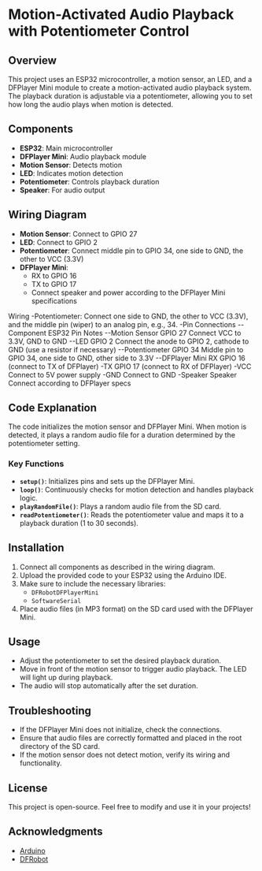 # Motion-Activated Audio Playback with Potentiometer Control

## Overview
This project uses an ESP32 microcontroller, a motion sensor, an LED, and a DFPlayer Mini module to create a motion-activated audio playback system. The playback duration is adjustable via a potentiometer, allowing you to set how long the audio plays when motion is detected.

## Components
- **ESP32**: Main microcontroller
- **DFPlayer Mini**: Audio playback module
- **Motion Sensor**: Detects motion
- **LED**: Indicates motion detection
- **Potentiometer**: Controls playback duration
- **Speaker**: For audio output

## Wiring Diagram
- **Motion Sensor**: Connect to GPIO 27
- **LED**: Connect to GPIO 2
- **Potentiometer**: Connect middle pin to GPIO 34, one side to GND, the other to VCC (3.3V)
- **DFPlayer Mini**:
  - RX to GPIO 16
  - TX to GPIO 17
  - Connect speaker and power according to the DFPlayer Mini specifications

Wiring
  -Potentiometer: Connect one side to GND, the other to VCC (3.3V), and the middle pin (wiper) to an analog pin, e.g., 34.
-Pin Connections
--Component	ESP32 Pin	Notes
--Motion Sensor	GPIO 27	Connect VCC to 3.3V, GND to GND
--LED	GPIO 2	Connect the anode to GPIO 2, cathode to GND (use a resistor if necessary)
--Potentiometer	GPIO 34	Middle pin to GPIO 34, one side to GND, other side to 3.3V
--DFPlayer Mini	RX	GPIO 16 (connect to TX of DFPlayer)
	-TX	GPIO 17 (connect to RX of DFPlayer)
	-VCC	Connect to 5V power supply
	-GND	Connect to GND
-Speaker	Speaker	Connect according to DFPlayer specs
## Code Explanation
The code initializes the motion sensor and DFPlayer Mini. When motion is detected, it plays a random audio file for a duration determined by the potentiometer setting.

### Key Functions
- **`setup()`**: Initializes pins and sets up the DFPlayer Mini.
- **`loop()`**: Continuously checks for motion detection and handles playback logic.
- **`playRandomFile()`**: Plays a random audio file from the SD card.
- **`readPotentiometer()`**: Reads the potentiometer value and maps it to a playback duration (1 to 30 seconds).

## Installation
1. Connect all components as described in the wiring diagram.
2. Upload the provided code to your ESP32 using the Arduino IDE.
3. Make sure to include the necessary libraries:
   - `DFRobotDFPlayerMini`
   - `SoftwareSerial`
4. Place audio files (in MP3 format) on the SD card used with the DFPlayer Mini.

## Usage
- Adjust the potentiometer to set the desired playback duration.
- Move in front of the motion sensor to trigger audio playback. The LED will light up during playback.
- The audio will stop automatically after the set duration.

## Troubleshooting
- If the DFPlayer Mini does not initialize, check the connections.
- Ensure that audio files are correctly formatted and placed in the root directory of the SD card.
- If the motion sensor does not detect motion, verify its wiring and functionality.

## License
This project is open-source. Feel free to modify and use it in your projects!

## Acknowledgments
- [Arduino](https://www.arduino.cc/)
- [DFRobot](https://www.dfrobot.com/)

